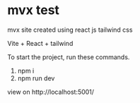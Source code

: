 # mvx test
mvx site created using react js tailwind css

Vite + React + tailwind

To start the project, run these commands.

1) npm i
2) npm run dev

view on  http://localhost:5001/
